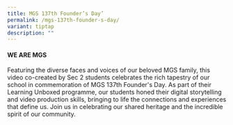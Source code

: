 ```yaml
---
title: MGS 137th Founder’s Day’
permalink: /mgs-137th-founder-s-day/
variant: tiptap
description: ""
---
```

<h4>WE ARE MGS</h4>
<p>Featuring the diverse faces and voices of our beloved MGS family, this
video co-created by Sec 2 students celebrates the rich tapestry of our
school in commemoration of MGS 137th Founder's Day. As part of their Learning
Unboxed programme, our students honed their digital storytelling and video
production skills, bringing to life the connections and experiences that
define us. Join us in celebrating our shared heritage and the incredible
spirit of our community.&nbsp;&nbsp;</p>
<p>
<br>
</p>
<p></p>
<p></p>